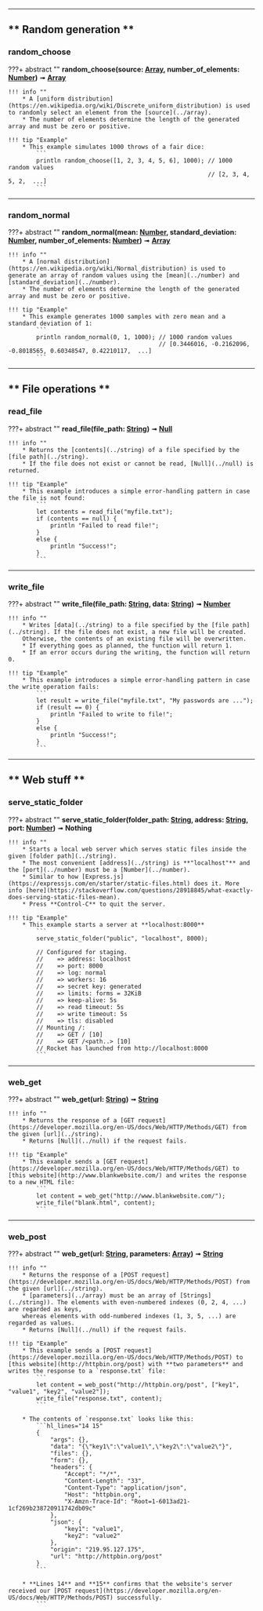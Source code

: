 

***
## ** Random generation **

### random_choose

???+ abstract ""
    **random_choose(source: [Array](../array), number_of_elements: [Number](../number))** ➟ **[Array](../array)**

    !!! info ""
        * A [uniform distribution](https://en.wikipedia.org/wiki/Discrete_uniform_distribution) is used to randomly select an element from the [source](../array).
        * The number of elements determine the length of the generated array and must be zero or positive.

    !!! tip "Example"
        * This example simulates 1000 throws of a fair dice:
            ```
            println random_choose([1, 2, 3, 4, 5, 6], 1000); // 1000 random values
                                                             // [2, 3, 4, 5, 2,  ...]
            ```

***
### random_normal

???+ abstract ""
    **random_normal(mean: [Number](../number), standard_deviation: [Number](../number), number_of_elements: [Number](../number))** ➟ **[Array](../array)**

    !!! info ""
        * A [normal distribution](https://en.wikipedia.org/wiki/Normal_distribution) is used to generate an array of random values using the [mean](../number) and [standard_deviation](../number).
        * The number of elements determine the length of the generated array and must be zero or positive.

    !!! tip "Example"
        * This example generates 1000 samples with zero mean and a standard deviation of 1:
            ```
            println random_normal(0, 1, 1000); // 1000 random values
                                               // [0.3446016, -0.2162096, -0.8018565, 0.60348547, 0.42210117,  ...]
            ```

***
## ** File operations **

### read_file

???+ abstract ""
    **read_file(file_path: [String](../string))** ➟ **[Null](../null)**

    !!! info ""
        * Returns the [contents](../string) of a file specified by the [file path](../string).
        * If the file does not exist or cannot be read, [Null](../null) is returned.

    !!! tip "Example"
        * This example introduces a simple error-handling pattern in case the file is not found:
            ```
            let contents = read_file("myfile.txt");
            if (contents == null) {
                println "Failed to read file!";
            }
            else {
                println "Success!";
            }
            ```

***
### write_file

???+ abstract ""
    **write_file(file_path: [String](../string), data: [String](../string))** ➟ **[Number](../number)**

    !!! info ""
        * Writes [data](../string) to a file specified by the [file path](../string). If the file does not exist, a new file will be created.
        Otherwise, the contents of an existing file will be overwritten.
        * If everything goes as planned, the function will return 1.
        * If an error occurs during the writing, the function will return 0.  

    !!! tip "Example"
        * This example introduces a simple error-handling pattern in case the write operation fails:
            ```
            let result = write_file("myfile.txt", "My passwords are ...");
            if (result == 0) {
                println "Failed to write to file!";
            }
            else {
                println "Success!";
            }
            ```

***
## ** Web stuff **

### serve_static_folder

???+ abstract ""
    **serve_static_folder(folder_path: [String](../string), address: [String](../string), port: [Number](../number))** ➟ **Nothing**

    !!! info ""
        * Starts a local web server which serves static files inside the given [folder path](../string).
        * The most convenient [address](../string) is **"localhost"** and the [port](../number) must be a [Number](../number).
        * Similar to how [Express.js](https://expressjs.com/en/starter/static-files.html) does it. More info [here](https://stackoverflow.com/questions/28918845/what-exactly-does-serving-static-files-mean).
        * Press **Control-C** to quit the server.

    !!! tip "Example"
        * This example starts a server at **localhost:8000**
            ```
            serve_static_folder("public", "localhost", 8000);

            // Configured for staging.
            //    => address: localhost
            //    => port: 8000
            //    => log: normal
            //    => workers: 16
            //    => secret key: generated
            //    => limits: forms = 32KiB
            //    => keep-alive: 5s
            //    => read timeout: 5s
            //    => write timeout: 5s
            //    => tls: disabled
            // Mounting /:
            //    => GET / [10]
            //    => GET /<path..> [10]
            // Rocket has launched from http://localhost:8000
            ```

***
### web_get

???+ abstract ""
    **web_get(url: [String](../string))** ➟ **[String](../string)**

    !!! info ""
        * Returns the response of a [GET request](https://developer.mozilla.org/en-US/docs/Web/HTTP/Methods/GET) from the given [url](../string).
        * Returns [Null](../null) if the request fails.

    !!! tip "Example"
        * This example sends a [GET request](https://developer.mozilla.org/en-US/docs/Web/HTTP/Methods/GET) to [this website](http://www.blankwebsite.com/) and writes the response to a new HTML file:
            ```
            let content = web_get("http://www.blankwebsite.com/");
            write_file("blank.html", content);
            ```

***
### web_post

???+ abstract ""
    **web_get(url: [String](../string), parameters: [Array](../array))** ➟ **[String](../string)**

    !!! info ""
        * Returns the response of a [POST request](https://developer.mozilla.org/en-US/docs/Web/HTTP/Methods/POST) from the given [url](../string).
        * [parameters](../array) must be an array of [Strings](../string)). The elements with even-numbered indexes (0, 2, 4, ...) are regarded as keys,
        whereas elements with odd-numbered indexes (1, 3, 5, ...) are regarded as values.
        * Returns [Null](../null) if the request fails.

    !!! tip "Example"
        * This example sends a [POST request](https://developer.mozilla.org/en-US/docs/Web/HTTP/Methods/POST) to [this website](http://httpbin.org/post) with **two parameters** and writes the response to a `response.txt` file:
            ```
            let content = web_post("http://httpbin.org/post", ["key1", "value1", "key2", "value2"]);
            write_file("response.txt", content);
            ```

        * The contents of `response.txt` looks like this:
            ```hl_lines="14 15"
            {
                "args": {}, 
                "data": "{\"key1\":\"value1\",\"key2\":\"value2\"}", 
                "files": {}, 
                "form": {}, 
                "headers": {
                    "Accept": "*/*", 
                    "Content-Length": "33", 
                    "Content-Type": "application/json", 
                    "Host": "httpbin.org", 
                    "X-Amzn-Trace-Id": "Root=1-6013ad21-1cf269b238720911742db09c"
                }, 
                "json": {
                    "key1": "value1", 
                    "key2": "value2"
                }, 
                "origin": "219.95.127.175", 
                "url": "http://httpbin.org/post"
            }
            ```
        
        * **Lines 14** and **15** confirms that the website's server received our [POST request](https://developer.mozilla.org/en-US/docs/Web/HTTP/Methods/POST) successfully.
            ```
